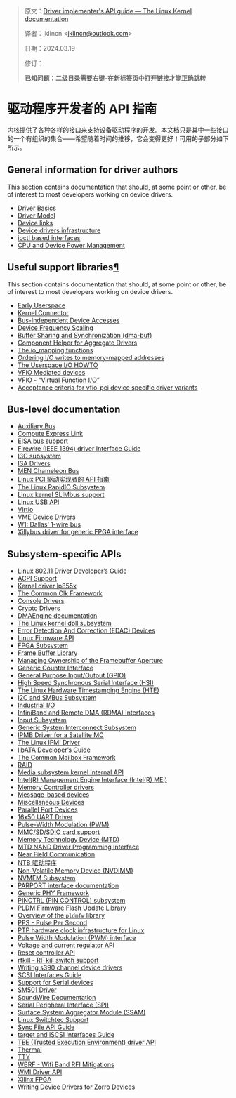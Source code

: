 > 原文：[Driver implementer's API guide — The Linux Kernel documentation](https://docs.kernel.org/driver-api/index.html)
>
> 译者：jklincn \<jklincn@outlook.com\>
>
> 日期：2024.03.19
>
> 修订：
>
> **已知问题：二级目录需要右键-在新标签页中打开链接才能正确跳转**

# 驱动程序开发者的 API 指南

内核提供了各种各样的接口来支持设备驱动程序的开发。本文档只是其中一些接口的一个有组织的集合——希望随着时间的推移，它会变得更好！可用的子部分如下所示。

## General information for driver authors

This section contains documentation that should, at some point or other, be of interest to most developers working on device drivers.

- [Driver Basics](https://docs.kernel.org/driver-api/basics.html)
- [Driver Model](https://docs.kernel.org/driver-api/driver-model/index.html)
- [Device links](https://docs.kernel.org/driver-api/device_link.html)
- [Device drivers infrastructure](https://docs.kernel.org/driver-api/infrastructure.html)
- [ioctl based interfaces](https://docs.kernel.org/driver-api/ioctl.html)
- [CPU and Device Power Management](https://docs.kernel.org/driver-api/pm/index.html)

## Useful support libraries[¶](https://docs.kernel.org/driver-api/index.html#useful-support-libraries)

This section contains documentation that should, at some point or other, be of interest to most developers working on device drivers.

- [Early Userspace](https://docs.kernel.org/driver-api/early-userspace/index.html)
- [Kernel Connector](https://docs.kernel.org/driver-api/connector.html)
- [Bus-Independent Device Accesses](https://docs.kernel.org/driver-api/device-io.html)
- [Device Frequency Scaling](https://docs.kernel.org/driver-api/devfreq.html)
- [Buffer Sharing and Synchronization (dma-buf)](https://docs.kernel.org/driver-api/dma-buf.html)
- [Component Helper for Aggregate Drivers](https://docs.kernel.org/driver-api/component.html)
- [The io_mapping functions](https://docs.kernel.org/driver-api/io-mapping.html)
- [Ordering I/O writes to memory-mapped addresses](https://docs.kernel.org/driver-api/io_ordering.html)
- [The Userspace I/O HOWTO](https://docs.kernel.org/driver-api/uio-howto.html)
- [VFIO Mediated devices](https://docs.kernel.org/driver-api/vfio-mediated-device.html)
- [VFIO - “Virtual Function I/O”](https://docs.kernel.org/driver-api/vfio.html)
- [Acceptance criteria for vfio-pci device specific driver variants](https://docs.kernel.org/driver-api/vfio-pci-device-specific-driver-acceptance.html)

## Bus-level documentation

- [Auxiliary Bus](https://docs.kernel.org/driver-api/auxiliary_bus.html)
- [Compute Express Link](https://docs.kernel.org/driver-api/cxl/index.html)
- [EISA bus support](https://docs.kernel.org/driver-api/eisa.html)
- [Firewire (IEEE 1394) driver Interface Guide](https://docs.kernel.org/driver-api/firewire.html)
- [I3C subsystem](https://docs.kernel.org/driver-api/i3c/index.html)
- [ISA Drivers](https://docs.kernel.org/driver-api/isa.html)
- [MEN Chameleon Bus](https://docs.kernel.org/driver-api/men-chameleon-bus.html)
- [Linux PCI 驱动实现者的 API 指南](pci/README.md)
- [The Linux RapidIO Subsystem](https://docs.kernel.org/driver-api/rapidio/index.html)
- [Linux kernel SLIMbus support](https://docs.kernel.org/driver-api/slimbus.html)
- [Linux USB API](https://docs.kernel.org/driver-api/usb/index.html)
- [Virtio](virtio/README.md)
- [VME Device Drivers](https://docs.kernel.org/driver-api/vme.html)
- [W1: Dallas’ 1-wire bus](https://docs.kernel.org/driver-api/w1.html)
- [Xillybus driver for generic FPGA interface](https://docs.kernel.org/driver-api/xillybus.html)

## Subsystem-specific APIs

- [Linux 802.11 Driver Developer’s Guide](https://docs.kernel.org/driver-api/80211/index.html)
- [ACPI Support](https://docs.kernel.org/driver-api/acpi/index.html)
- [Kernel driver lp855x](https://docs.kernel.org/driver-api/backlight/lp855x-driver.html)
- [The Common Clk Framework](https://docs.kernel.org/driver-api/clk.html)
- [Console Drivers](https://docs.kernel.org/driver-api/console.html)
- [Crypto Drivers](https://docs.kernel.org/driver-api/crypto/index.html)
- [DMAEngine documentation](https://docs.kernel.org/driver-api/dmaengine/index.html)
- [The Linux kernel dpll subsystem](https://docs.kernel.org/driver-api/dpll.html)
- [Error Detection And Correction (EDAC) Devices](https://docs.kernel.org/driver-api/edac.html)
- [Linux Firmware API](https://docs.kernel.org/driver-api/firmware/index.html)
- [FPGA Subsystem](https://docs.kernel.org/driver-api/fpga/index.html)
- [Frame Buffer Library](https://docs.kernel.org/driver-api/frame-buffer.html)
- [Managing Ownership of the Framebuffer Aperture](https://docs.kernel.org/driver-api/aperture.html)
- [Generic Counter Interface](https://docs.kernel.org/driver-api/generic-counter.html)
- [General Purpose Input/Output (GPIO)](https://docs.kernel.org/driver-api/gpio/index.html)
- [High Speed Synchronous Serial Interface (HSI)](https://docs.kernel.org/driver-api/hsi.html)
- [The Linux Hardware Timestamping Engine (HTE)](https://docs.kernel.org/driver-api/hte/index.html)
- [I2C and SMBus Subsystem](https://docs.kernel.org/driver-api/i2c.html)
- [Industrial I/O](https://docs.kernel.org/driver-api/iio/index.html)
- [InfiniBand and Remote DMA (RDMA) Interfaces](https://docs.kernel.org/driver-api/infiniband.html)
- [Input Subsystem](https://docs.kernel.org/driver-api/input.html)
- [Generic System Interconnect Subsystem](https://docs.kernel.org/driver-api/interconnect.html)
- [IPMB Driver for a Satellite MC](https://docs.kernel.org/driver-api/ipmb.html)
- [The Linux IPMI Driver](https://docs.kernel.org/driver-api/ipmi.html)
- [libATA Developer’s Guide](https://docs.kernel.org/driver-api/libata.html)
- [The Common Mailbox Framework](https://docs.kernel.org/driver-api/mailbox.html)
- [RAID](https://docs.kernel.org/driver-api/md/index.html)
- [Media subsystem kernel internal API](https://docs.kernel.org/driver-api/media/index.html)
- [Intel(R) Management Engine Interface (Intel(R) MEI)](https://docs.kernel.org/driver-api/mei/index.html)
- [Memory Controller drivers](https://docs.kernel.org/driver-api/memory-devices/index.html)
- [Message-based devices](https://docs.kernel.org/driver-api/message-based.html)
- [Miscellaneous Devices](https://docs.kernel.org/driver-api/misc_devices.html)
- [Parallel Port Devices](https://docs.kernel.org/driver-api/miscellaneous.html)
- [16x50 UART Driver](https://docs.kernel.org/driver-api/miscellaneous.html#x50-uart-driver)
- [Pulse-Width Modulation (PWM)](https://docs.kernel.org/driver-api/miscellaneous.html#pulse-width-modulation-pwm)
- [MMC/SD/SDIO card support](https://docs.kernel.org/driver-api/mmc/index.html)
- [Memory Technology Device (MTD)](https://docs.kernel.org/driver-api/mtd/index.html)
- [MTD NAND Driver Programming Interface](https://docs.kernel.org/driver-api/mtdnand.html)
- [Near Field Communication](https://docs.kernel.org/driver-api/nfc/index.html)
- [NTB 驱动程序](ntb.md)
- [Non-Volatile Memory Device (NVDIMM)](https://docs.kernel.org/driver-api/nvdimm/index.html)
- [NVMEM Subsystem](https://docs.kernel.org/driver-api/nvmem.html)
- [PARPORT interface documentation](https://docs.kernel.org/driver-api/parport-lowlevel.html)
- [Generic PHY Framework](https://docs.kernel.org/driver-api/phy/index.html)
- [PINCTRL (PIN CONTROL) subsystem](https://docs.kernel.org/driver-api/pin-control.html)
- [PLDM Firmware Flash Update Library](https://docs.kernel.org/driver-api/pldmfw/index.html)
- [Overview of the `pldmfw` library](https://docs.kernel.org/driver-api/pldmfw/index.html#overview-of-the-pldmfw-library)
- [PPS - Pulse Per Second](https://docs.kernel.org/driver-api/pps.html)
- [PTP hardware clock infrastructure for Linux](https://docs.kernel.org/driver-api/ptp.html)
- [Pulse Width Modulation (PWM) interface](https://docs.kernel.org/driver-api/pwm.html)
- [Voltage and current regulator API](https://docs.kernel.org/driver-api/regulator.html)
- [Reset controller API](https://docs.kernel.org/driver-api/reset.html)
- [rfkill - RF kill switch support](https://docs.kernel.org/driver-api/rfkill.html)
- [Writing s390 channel device drivers](https://docs.kernel.org/driver-api/s390-drivers.html)
- [SCSI Interfaces Guide](https://docs.kernel.org/driver-api/scsi.html)
- [Support for Serial devices](https://docs.kernel.org/driver-api/serial/index.html)
- [SM501 Driver](https://docs.kernel.org/driver-api/sm501.html)
- [SoundWire Documentation](https://docs.kernel.org/driver-api/soundwire/index.html)
- [Serial Peripheral Interface (SPI)](https://docs.kernel.org/driver-api/spi.html)
- [Surface System Aggregator Module (SSAM)](https://docs.kernel.org/driver-api/surface_aggregator/index.html)
- [Linux Switchtec Support](https://docs.kernel.org/driver-api/switchtec.html)
- [Sync File API Guide](https://docs.kernel.org/driver-api/sync_file.html)
- [target and iSCSI Interfaces Guide](https://docs.kernel.org/driver-api/target.html)
- [TEE (Trusted Execution Environment) driver API](https://docs.kernel.org/driver-api/tee.html)
- [Thermal](https://docs.kernel.org/driver-api/thermal/index.html)
- [TTY](https://docs.kernel.org/driver-api/tty/index.html)
- [WBRF - Wifi Band RFI Mitigations](https://docs.kernel.org/driver-api/wbrf.html)
- [WMI Driver API](https://docs.kernel.org/driver-api/wmi.html)
- [Xilinx FPGA](https://docs.kernel.org/driver-api/xilinx/index.html)
- [Writing Device Drivers for Zorro Devices](https://docs.kernel.org/driver-api/zorro.html)
